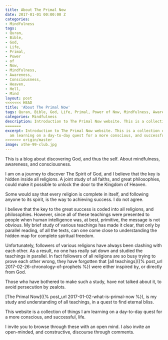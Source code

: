 ```yaml
---
title: About The Primal Now
date: 2017-01-01 00:00:00 Z
categories:
- Mindfulness
tags:
- Quran,
- Bible,
- God,
- Life,
- Primal,
- Power
- of
- Now,
- Mindfulness,
- Awareness,
- Consciousness,
- Heaven,
- Hell,
- Mind
layout: post
<<<<<<< HEAD
title: 'About The Primal Now'
tags: Quran, Bible, God, Life, Primal, Power of Now, Mindfulness, Awareness, Consciousness, Heaven, Hell, Mind
categories: Mindfulness
description: Introduction to The Primal Now website. This is a collection of things I am learning on a day-to-day quest for a more conscious, and successful, life.
=======
excerpt: Introduction to The Primal Now website. This is a collection of things I
  am learning on a day-to-day quest for a more conscious, and successful, life.
>>>>>>> origin/master
image: xthe-99-club.jpg
---
```


This is a blog about discovering God, and thus the self. About mindfulness, awareness, and consciousness.

I am on a journey to discover The Spirit of God, and I believe that the key is hidden inside all religions. A joint study of all faiths, and great philosophies, could make it possible to unlock the door to the Kingdom of Heaven.

Some would say that every religion is complete in itself, and following anyone to its spirit, is the way to achieving success. I do not agree.

I believe that the key to the great success is coded into all religions, and philosophies. However, since all of these teachings were presented to people when human intelligence was, at best, primitive, the message is not obvious. My brief study of various teachings has made it clear, that only by parallel reading, of all the texts, can one come close to understanding the hidden map for complete spiritual freedom.

Unfortunately, followers of various religions have always been clashing with each other. As a result, no one has really sat down and studied the teachings in parallel. In fact followers of all religions are so busy trying to prove each other wrong, they have forgotten that [all teachings]({% post_url 2017-02-26-chronology-of-prophets %}) were either inspired by, or directly from God.

Those who have bothered to make such a study, have not talked about it, to avoid persecution by zealots.

[The Primal Now]({% post_url 2017-01-02-what-is-primal-now %}), is my study and understanding of all teachings, in a quest to find eternal bliss.

This website is a collection of things I am learning on a day-to-day quest for a more conscious, and successful, life.

I invite you to browse through these with an open mind. I also invite an open-minded, and constructive, discourse through comments.
